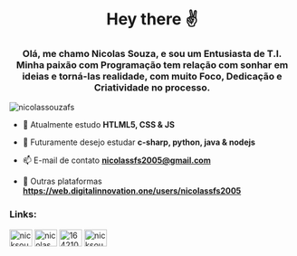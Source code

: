 <h1 align="center">Hey there ✌</h1>
<h3 align="center">Olá, me chamo Nicolas Souza, e sou um Entusiasta de T.I. Minha paixão com Programação tem relação com sonhar em ideias e torná-las realidade, com muito Foco, Dedicação e Criatividade no processo.</h3>

<p align="left"> <img src="https://komarev.com/ghpvc/?username=nicolassouzafs&label=Profile%20views&color=0e75b6&style=flat" alt="nicolassouzafs" /> </p>

- 🌱 Atualmente estudo **HTLML5, CSS & JS**

- 💬 Futuramente desejo estudar **c-sharp, python, java & nodejs**

- 📫 E-mail de contato **nicolassfs2005@gmail.com**

- 🔗 Outras plataformas **https://web.digitalinnovation.one/users/nicolassfs2005**

<h3 align="left">Links:</h3>
<p align="left">
<a href="https://twitter.com/nicksouzafs" target="blank"><img align="center" src="https://raw.githubusercontent.com/rahuldkjain/github-profile-readme-generator/master/src/images/icons/Social/twitter.svg" alt="nicksouzafs" height="30" width="40" /></a>
<a href="https://linkedin.com/in/nicolas-ferreira-a9178020a" target="blank"><img align="center" src="https://raw.githubusercontent.com/rahuldkjain/github-profile-readme-generator/master/src/images/icons/Social/linked-in-alt.svg" alt="nicolas ferreira" height="30" width="40" /></a>
<a href="https://stackoverflow.com/users/16421081" target="blank"><img align="center" src="https://raw.githubusercontent.com/rahuldkjain/github-profile-readme-generator/master/src/images/icons/Social/stack-overflow.svg" alt="16421081" height="30" width="40" /></a>
<a href="https://instagram.com/nicksouza.fs" target="blank"><img align="center" src="https://raw.githubusercontent.com/rahuldkjain/github-profile-readme-generator/master/src/images/icons/Social/instagram.svg" alt="nicksouza.fs" height="30" width="40" /></a>
</p>
